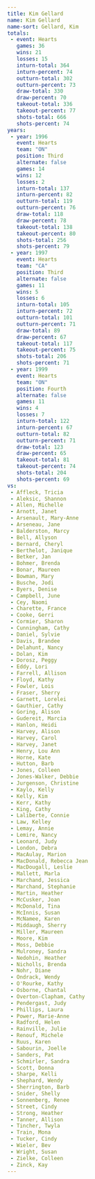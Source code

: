 ```yaml
---
title: Kim Gellard
name: Kim Gellard
name-sort: Gellard, Kim
totals:
 - event: Hearts
   games: 36
   wins: 21
   losses: 15
   inturn-total: 364
   inturn-percent: 74
   outturn-total: 302
   outturn-percent: 73
   draw-total: 330
   draw-percent: 70
   takeout-total: 336
   takeout-percent: 77
   shots-total: 666
   shots-percent: 74
years:
 - year: 1996
   event: Hearts
   team: "ON"
   position: Third
   alternate: false
   games: 14
   wins: 12
   losses: 2
   inturn-total: 137
   inturn-percent: 82
   outturn-total: 119
   outturn-percent: 76
   draw-total: 118
   draw-percent: 78
   takeout-total: 138
   takeout-percent: 80
   shots-total: 256
   shots-percent: 79
 - year: 1997
   event: Hearts
   team: "CA"
   position: Third
   alternate: false
   games: 11
   wins: 5
   losses: 6
   inturn-total: 105
   inturn-percent: 72
   outturn-total: 101
   outturn-percent: 71
   draw-total: 89
   draw-percent: 67
   takeout-total: 117
   takeout-percent: 75
   shots-total: 206
   shots-percent: 71
 - year: 1999
   event: Hearts
   team: "ON"
   position: Fourth
   alternate: false
   games: 11
   wins: 4
   losses: 7
   inturn-total: 122
   inturn-percent: 67
   outturn-total: 82
   outturn-percent: 71
   draw-total: 123
   draw-percent: 65
   takeout-total: 81
   takeout-percent: 74
   shots-total: 204
   shots-percent: 69
vs:
 - Affleck, Tricia
 - Aleksic, Shannon
 - Allen, Michelle
 - Arnott, Janet
 - Arsenault, Mary-Anne
 - Arseneau, Jane
 - Balderston, Marcy
 - Bell, Allyson
 - Bernard, Cheryl
 - Berthelot, Janique
 - Betker, Jan
 - Bohmer, Brenda
 - Bonar, Maureen
 - Bowman, Mary
 - Busche, Jodi
 - Byers, Denise
 - Campbell, June
 - Cey, Naomi
 - Charette, France
 - Cooke, Gerri
 - Cormier, Sharon
 - Cunningham, Cathy
 - Daniel, Sylvie
 - Davis, Brandee
 - Delahunt, Nancy
 - Dolan, Kim
 - Dorosz, Peggy
 - Eddy, Lori
 - Farrell, Allison
 - Floyd, Kathy
 - Fowler, Lois
 - Fraser, Sherry
 - Garnett, Lorelei
 - Gauthier, Cathy
 - Goring, Alison
 - Gudereit, Marcia
 - Hanlon, Heidi
 - Harvey, Alison
 - Harvey, Carol
 - Harvey, Janet
 - Henry, Lou Ann
 - Horne, Kate
 - Hutton, Barb
 - Jones, Colleen
 - Jones-Walker, Debbie
 - Jurgenson, Christine
 - Kaylo, Kelly
 - Kelly, Kim
 - Kerr, Kathy
 - King, Cathy
 - Laliberte, Connie
 - Law, Kelley
 - Lemay, Annie
 - Lemire, Nancy
 - Leonard, Judy
 - London, Debra
 - MacAulay, Marion
 - MacDonald, Rebecca Jean
 - MacDougall, Leslie
 - Mallett, Marla
 - Marchand, Jessica
 - Marchand, Stephanie
 - Martin, Heather
 - McCusker, Joan
 - McDonald, Tina
 - McInnis, Susan
 - McNamee, Karen
 - Middaugh, Sherry
 - Miller, Maureen
 - Moore, Kim
 - Moss, Debbie
 - Mulroney, Sandra
 - Nedohin, Heather
 - Nicholls, Brenda
 - Nohr, Diane
 - Ondrack, Wendy
 - O'Rourke, Kathy
 - Osborne, Chantal
 - Overton-Clapham, Cathy
 - Pendergast, Judy
 - Phillips, Laura
 - Power, Marie-Anne
 - Radford, Helen
 - Rainville, Julie
 - Renouf, Michele
 - Ruus, Karen
 - Sabourin, Joelle
 - Sanders, Pat
 - Schmirler, Sandra
 - Scott, Donna
 - Sharpe, Kelli
 - Shephard, Wendy
 - Sherrington, Barb
 - Snider, Shelly
 - Sonnenberg, Renee
 - Street, Cindy
 - Strong, Heather
 - Tanner, Allison
 - Tincher, Twyla
 - Train, Mona
 - Tucker, Cindy
 - Wieler, Bev
 - Wright, Susan
 - Zielke, Colleen
 - Zinck, Kay
---
```

